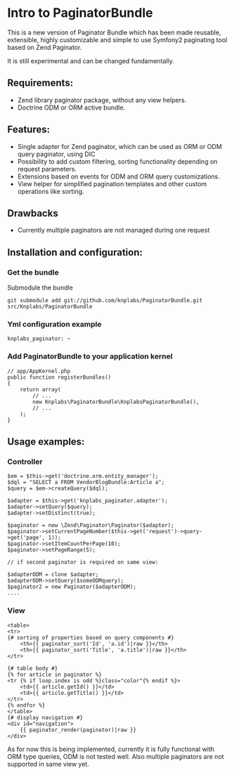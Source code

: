 # Intro to PaginatorBundle

This is a new version of Paginator Bundle which has been made reusable, extensible, 
highly customizable and simple to use Symfony2 paginating tool
based on Zend Paginator.

It is still experimental and can be changed fundamentally.

## Requirements:

- Zend library paginator package, without any view helpers.
- Doctrine ODM or ORM active bundle.

## Features:

- Single adapter for Zend paginator, which can be used as ORM or ODM query paginator, using DIC
- Possibility to add custom filtering, sorting functionality depending on request parameters.
- Extensions based on events for ODM and ORM query customizations.
- View helper for simplified pagination templates and other custom operations like sorting.

## Drawbacks

- Currently multiple paginators are not managed during one request

## Installation and configuration:

### Get the bundle

Submodule the bundle

    git submodule add git://github.com/knplabs/PaginatorBundle.git src/Knplabs/PaginatorBundle

### Yml configuration example

    knplabs_paginator: ~

### Add PaginatorBundle to your application kernel

    // app/AppKernel.php
    public function registerBundles()
    {
        return array(
            // ...
            new Knplabs\PaginatorBundle\KnplabsPaginatorBundle(),
            // ...
        );
    }

## Usage examples:

### Controller

    $em = $this->get('doctrine.orm.entity_manager');
    $dql = "SELECT a FROM VendorBlogBundle:Article a";
    $query = $em->createQuery($dql);
        
    $adapter = $this->get('knplabs_paginator.adapter');
    $adapter->setQuery($query);
    $adapter->setDistinct(true);
    
    $paginator = new \Zend\Paginator\Paginator($adapter);
    $paginator->setCurrentPageNumber($this->get('request')->query->get('page', 1));
    $paginator->setItemCountPerPage(10);
    $paginator->setPageRange(5);

    // if second paginator is required on same view:
    
    $adapterODM = clone $adapter;
    $adapterODM->setQuery($someODMquery);
    $paginator2 = new Paginator($adapterODM);
    ....

### View

    <table>
    <tr>
    {# sorting of properties based on query components #}
        <th>{{ paginator_sort('Id', 'a.id')|raw }}</th>
        <th>{{ paginator_sort('Title', 'a.title')|raw }}</th>
    </tr>

    {# table body #}
    {% for article in paginator %}
    <tr {% if loop.index is odd %}class="color"{% endif %}>
        <td>{{ article.getId() }}</td>
        <td>{{ article.getTitle() }}</td>
    </tr>
    {% endfor %}
    </table>
    {# display navigation #}
    <div id="navigation">
        {{ paginator_render(paginator)|raw }}
    </div>

As for now this is being implemented, currently it is fully functional with ORM
type queries, ODM is not tested well. Also multiple paginators are not supported in same view yet.
